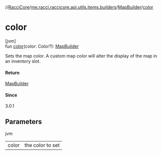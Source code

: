 //[RacciCore](../../../index.md)/[me.racci.raccicore.api.utils.items.builders](../index.md)/[MapBuilder](index.md)/[color](color.md)

# color

[jvm]\
fun [color](color.md)(color: Color?): [MapBuilder](index.md)

Sets the map color. A custom map color will alter the display of the map in an inventory slot.

#### Return

[MapBuilder](index.md)

#### Since

3.0.1

## Parameters

jvm

| | |
|---|---|
| color | the color to set |
